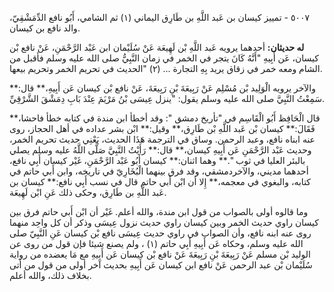 ٥٠٠٧ - تمييز كيسان بن عَبد اللَّهِ بن طَارِق اليماني (١) ثم الشامي، أَبُو نافع الدِّمَشْقِيّ، والد نافع بن كيسان.

**له حديثان:** أحدهما يرويه عَبد اللَّهِ بْن لَهِيعَة عَنْ سُلَيْمان ابن عَبْد الرَّحْمَنِ، عَنْ نافع بْن كيسان، عَن أَبِيهِ "أَنَّهُ كَانَ يتجر في الخمر في زمان النَّبِيُّ صلى الله عليه وسلم فأقبل من الشام ومعه خمر في زقاق يريد بِهِ التجارة ... (٢) "الحديث في تحريم الخمر وتحريم بيعها.

والآخر يرويه الْوَلِيد بْن مُسْلِم عَنْ رَبِيعَةَ بْنِ رَبِيعَةَ، عَنْ نافع بْن كيسان عَن أَبِيهِ،** قال:** سَمِعْتُ النَّبِيَّ صلى الله عليه وسلم يقول: "ينزل عِيسَى بْنُ مَرْيَمَ عِنْدَ بَابِ دِمَشْقَ الشَّرْقِيِّ.

قال الْحَافِظ أَبُو الْقَاسِم في "تأريخ دمشق ": وقد أخطأ ابن مندة في كتابه خطأ فاحشا،** فَقَالَ:** كيسان بْن عَبد اللَّهِ بْن طَارِق،** وقيل:** ابْن بشر عداده في أهل الحجاز، روى عنه ابناه نافع، وعبد الرحمن. وساق في الترجمة هَذَا الحديث، يَعْنِي حديث تحريم الخمر، وحديث عَبْد الرَّحْمَنِ عَن أَبِيهِ كيسان،** قال:** رَأَيْتُ النَّبِيَّ صَلَّى اللَّهُ عليه وسلم يصلي بالبئر العليا في ثوب ".** وهما اثنان:** كيسان أَبُو عَبْد الرَّحْمَنِ، غَيْر كيسان أَبِي نافع، أحدهما مديني، والآخردمشقي، وقد فرق بينهما الْبُخَارِيّ في تاريخه، وابن أَبي حاتم في كتابه، والبغوي في معجمه،** إِلا أن ابْن أَبي حاتم قال في نسب أَبِي نافع:** كيسان بن عَبد اللَّهِ بن طَارِق، وحكى ذلك عَنِ ابْن لَهِيعَة.

وما قالوه أولى بالصواب من قول ابن مندة، والله أعلم. غَيْر أن ابْن أَبي حاتم فرق بين كيسان راوي حديث الخمر وبين كيسان راوي حديث نزول عِيسَى وذكر أن كل واحِد منهما روى عنه ابنه نافع، وأن الصواب في راوي حديث عِيسَى نافع بْن كيسان عَنِ النَّبِيّ صلى الله عليه وسلم، وحكاه عَن أَبِيهِ أَبِي حاتم (١) ، ولم يصنع شيئا فإن قول من روى عن الوليد بْن مسلم عَنْ رَبِيعَةَ بْنِ رَبِيعَةَ عَنْ نافع بْن كيسان عَن أَبِيهِ مع مَا يعضده من رواية سُلَيْمان بْن عبد الرحمن عَنْ نافع ابن كيسان عَن أَبِيهِ بحديث آخر أولى من قول من أتى بخلاف ذلك، والله أعلم.